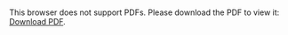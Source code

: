 <object data="christ-in-song/CIS1908pdfs/834.pdf" type="application/pdf" width="100%" height="1024px">
    <embed src="christ-in-song/CIS1908pdfs/834.pdf">
        <p>This browser does not support PDFs. Please download the PDF to view it: <a href="christ-in-song/CIS1908pdfs/834.pdf">Download PDF</a>.</p>
    </embed>
</object>
